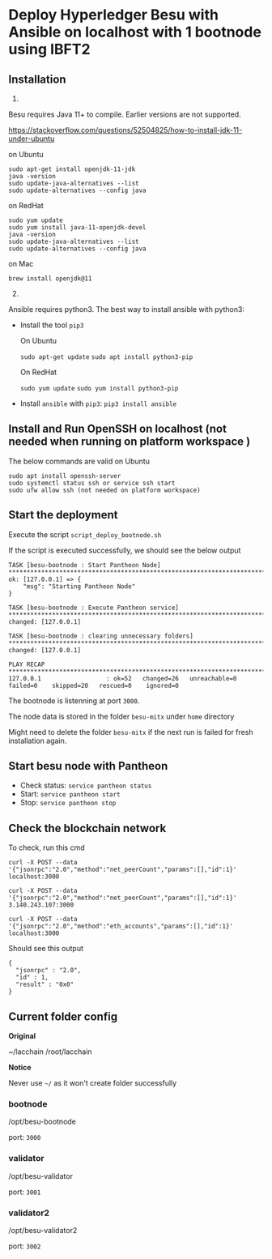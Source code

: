 # Deploy Hyperledger Besu with Ansible on localhost with 1 bootnode using IBFT2

## Installation

1.
Besu requires Java 11+ to compile. Earlier versions are not supported.

https://stackoverflow.com/questions/52504825/how-to-install-jdk-11-under-ubuntu

on Ubuntu

```
sudo apt-get install openjdk-11-jdk
java -version
sudo update-java-alternatives --list
sudo update-alternatives --config java
```

on RedHat

```
sudo yum update
sudo yum install java-11-openjdk-devel 
java -version
sudo update-java-alternatives --list
sudo update-alternatives --config java
```


on Mac

`brew install openjdk@11`

2.
Ansible requires python3.
The best way to install ansible with python3:

  - Install the tool `pip3`
      
      On Ubuntu
      
      `sudo apt-get update`
      `sudo apt install python3-pip`

      On RedHat
      
      `sudo yum update`
      `sudo yum install python3-pip`


  - Install `ansible` with `pip3`: `pip3 install ansible`

## Install and Run OpenSSH on localhost (not needed when running on platform workspace )

The below commands are valid on Ubuntu

```
sudo apt install openssh-server
sudo systemctl status ssh or service ssh start
sudo ufw allow ssh (not needed on platform workspace)

```

## Start the deployment

Execute the script `script_deploy_bootnode.sh`

If the script is executed successfully, we should see the below output

```
TASK [besu-bootnode : Start Pantheon Node] ***************************************************************************************************************
ok: [127.0.0.1] => {
    "msg": "Starting Pantheon Node"
}

TASK [besu-bootnode : Execute Pantheon service] **********************************************************************************************************
changed: [127.0.0.1]

TASK [besu-bootnode : clearing unnecessary folders] ******************************************************************************************************
changed: [127.0.0.1]

PLAY RECAP ***********************************************************************************************************************************************
127.0.0.1                  : ok=52   changed=26   unreachable=0    failed=0    skipped=20   rescued=0    ignored=0   
```

The bootnode is listenning at port `3000`.

The node data is stored in the folder `besu-mitx` under `home` directory

Might need to delete the folder `besu-mitx` if the next run is failed for fresh installation again.

## Start besu node with Pantheon

  - Check status: `service pantheon status`
  - Start: `service pantheon start`
  - Stop: `service pantheon stop`

## Check the blockchain network

To check, run this cmd

```
curl -X POST --data '{"jsonrpc":"2.0","method":"net_peerCount","params":[],"id":1}' localhost:3000
```

```
curl -X POST --data '{"jsonrpc":"2.0","method":"net_peerCount","params":[],"id":1}' 3.140.243.107:3000
```

```
curl -X POST --data '{"jsonrpc":"2.0","method":"eth_accounts","params":[],"id":1}' localhost:3000
```

Should see this output

```
{
  "jsonrpc" : "2.0",
  "id" : 1,
  "result" : "0x0"
}
```

## Current folder config

**Original**

~/lacchain
/root/lacchain

**Notice**

Never use `~/` as it won't create folder successfully

### bootnode

/opt/besu-bootnode

port: `3000`

### validator

/opt/besu-validator

port: `3001`

### validator2

/opt/besu-validator2

port: `3002`

